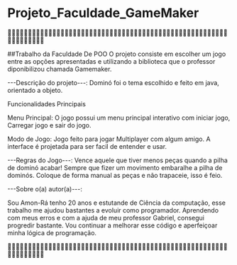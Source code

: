 ﻿# Projeto_Faculdade_GameMaker
 
🎲🎲🎲🎲🎲🎲🎲🎲🎲🎲🎲🎲🎲🎲🎲🎲🎲🎲🎲🎲🎲🎲🎲🎲🎲🎲🎲🎲🎲🎲🎲🎲🎲🎲🎲🎲🎲🎲🎲🎲🎲🎲🎲🎲🎲🎲🎲🎲🎲🎲🎲🎲🎲🎲🎲🎲🎲🎲🎲🎲🎲🎲🎲

##Trabalho da Faculdade De POO
O projeto consiste em escolher um jogo entre as opções apresentadas e utilizando a biblioteca que o professor diponibilizou chamada Gamemaker.


---Descrição do projeto---: 
Dominó foi o tema escolhido e feito em java, orientado a objeto.

Funcionalidades Principais

Menu Principal:
O jogo possui um menu principal interativo com iniciar jogo, Carregar jogo e sair do jogo.

Modo de Jogo:
Jogo feito para jogar Multiplayer com algum amigo.
A interface é projetada para ser facil de entender e usar.

---Regras do Jogo---:
Vence aquele que tiver menos peças quando a pilha de dominó acabar!
Sempre que fizer um movimento embaralhe a pilha de dominós.
Coloque de forma manual as peças e não trapaceie, isso é feio.

---Sobre o(a) autor(a)---:

Sou Amon-Rá tenho 20 anos e estutande de Ciência da computação, esse trabalho me ajudou bastantes a evoluir como programador.
Aprendendo com meus erros e com a ajuda de meu professor Gabriel, consegui progredir bastante.
Vou continuar a melhorar esse código e aperfeiçoar minha lógica de programação.

🎲🎲🎲🎲🎲🎲🎲🎲🎲🎲🎲🎲🎲🎲🎲🎲🎲🎲🎲🎲🎲🎲🎲🎲🎲🎲🎲🎲🎲🎲🎲🎲🎲🎲🎲🎲🎲🎲🎲🎲🎲🎲🎲🎲🎲🎲🎲🎲🎲🎲🎲🎲🎲🎲🎲🎲🎲🎲🎲🎲🎲🎲🎲





